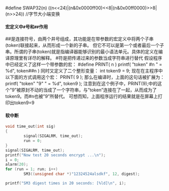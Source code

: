 #define SWAP32(n)  ((n<<24)|(n&0x0000ff00)<<8|(n&0x00ff0000)>>8|(n>>24))    //字节大小端变换



####  宏定义中`#`号和`##`作用

##是连接符号，由两个井号组成，其功能是在带参数的宏定义中将两个子串(token)联接起来，从而形成一个新的子串。
但它不可以是第一个或者最后一个子串。所谓的子串(token)就是指编译器能够识别的最小语法单元。具体的定义在编译原理里有详尽的解释。
#符是把传递过来的参数当成字符串进行替代
假设程序中已经定义了这样一个带参数的宏：
#define PRINT( n ) printf( "token" #n " = %d", token##n )
同时又定义了二个整形变量：
int token9 = 9;
现在在主程序中以下面的方式调用这个宏：
PRINT( 9 );
那么在编译时，上面的这句话被扩展为：
printf( "token" "9" " = %d", token9 );
注意到在这个例子中，PRINT(9);中的这个”9”被原封不动的当成了一个字符串，与”token”连接在了一起，从而成为了token9。而#n也被”9”所替代。
可想而知，上面程序运行的结果就是在屏幕上打印出token9=9


#### 软中断

```C
void time_out(int sig)
{
        signal(SIGALRM, time_out);
        run = 0;
}
signal(SIGALRM, time_out);
printf("Now test 20 seconds encrypt ...\n");
i = 0;
alarm(20);
for (run = 1; run; i++)
        SM3((unsigned char *)"12324524alsdkf", 12, digest);

printf("SM3 digest times in 20 seconds: [%ld]\n", i);
```
